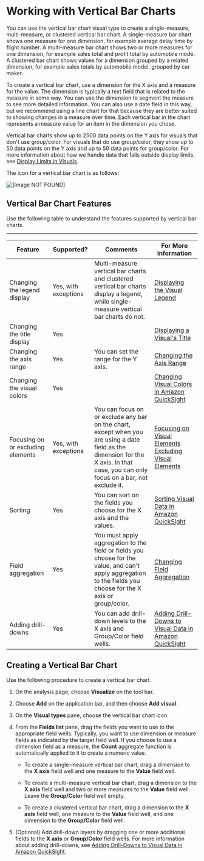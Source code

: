 # Working with Vertical Bar Charts<a name="vertical-bar-chart"></a>

You can use the vertical bar chart visual type to create a single\-measure, multi\-measure, or clustered vertical bar chart\. A single\-measure bar chart shows one measure for one dimension, for example average delay time by flight number\. A multi\-measure bar chart shows two or more measures for one dimension, for example sales total and profit total by automobile mode\. A clustered bar chart shows values for a dimension grouped by a related dimension, for example sales totals by automobile model, grouped by car maker\.

To create a vertical bar chart, use a dimension for the X axis and a measure for the value\. The dimension is typically a text field that is related to the measure in some way\. You can use the dimension to segment the measure to see more detailed information\. You can also use a date field in this way, but we recommend using a line chart for that because they are better suited to showing changes in a measure over time\. Each vertical bar in the chart represents a measure value for an item in the dimension you chose\. 

Vertical bar charts show up to 2500 data points on the Y axis for visuals that don't use group/color\. For visuals that do use group/color, they show up to 50 data points on the Y axis and up to 50 data points for group/color\. For more information about how we handle data that falls outside display limits, see [Display Limits in Visuals](working-with-visual-types.md#display-limits)\.

The icon for a vertical bar chart is as follows:

![\[Image NOT FOUND\]](http://docs.aws.amazon.com/quicksight/latest/user/images/vertical-bar-chart.png)

## Vertical Bar Chart Features<a name="vertical-bar-chart-features"></a>

Use the following table to understand the features supported by vertical bar charts\.


****  

| Feature | Supported? | Comments | For More Information | 
| --- | --- | --- | --- | 
| Changing the legend display | Yes, with exceptions | Multi\-measure vertical bar charts and clustered vertical bar charts display a legend, while single\-measure vertical bar charts do not\. | [Displaying the Visual Legend](formatting-a-visual.md#displaying-the-visual-legend) | 
| Changing the title display | Yes |  | [Displaying a Visual's Title](formatting-a-visual.md#displaying-visual-title) | 
| Changing the axis range | Yes | You can set the range for the Y axis\. | [Changing the Axis Range](formatting-a-visual.md#changing-axis-range) | 
| Changing the visual colors | Yes |  | [Changing Visual Colors in Amazon QuickSight](changing-visual-colors.md) | 
| Focusing on or excluding elements | Yes, with exceptions | You can focus on or exclude any bar on the chart, except when you are using a date field as the dimension for the X axis\. In that case, you can only focus on a bar, not exclude it\. |  [Focusing on Visual Elements](focusing-on-visual-elements.md) [Excluding Visual Elements](excluding-visual-elements.md) | 
| Sorting | Yes | You can sort on the fields you choose for the X axis and the values\. | [Sorting Visual Data in Amazon QuickSight](sorting-visual-data.md) | 
| Field aggregation | Yes | You must apply aggregation to the field or fields you choose for the value, and can't apply aggregation to the fields you choose for the X axis or group/color\. | [Changing Field Aggregation](changing-field-aggregation.md) | 
| Adding drill\-downs | Yes | You can add drill\-down levels to the X axis and Group/Color field wells\. | [Adding Drill\-Downs to Visual Data in Amazon QuickSight](adding-drill-downs.md) | 

## Creating a Vertical Bar Chart<a name="create-vertical-bar-chart"></a>

Use the following procedure to create a vertical bar chart\.

1. On the analysis page, choose **Visualize** on the tool bar\.

1. Choose **Add** on the application bar, and then choose **Add visual**\.

1. On the **Visual types** pane, choose the vertical bar chart icon\.

1. From the **Fields list** pane, drag the fields you want to use to the appropriate field wells\. Typically, you want to use dimension or measure fields as indicated by the target field well\. If you choose to use a dimension field as a measure, the **Count** aggregate function is automatically applied to it to create a numeric value\.

   + To create a single\-measure vertical bar chart, drag a dimension to the **X axis** field well and one measure to the **Value** field well\.

   + To create a multi\-measure vertical bar chart, drag a dimension to the **X axis** field well and two or more measures to the **Value** field well\. Leave the **Group/Color** field well empty\.

   + To create a clustered vertical bar chart, drag a dimension to the **X axis** field well, one measure to the **Value** field well, and one dimension to the **Group/Color** field well\.

1. \(Optional\) Add drill\-down layers by dragging one or more additional fields to the **X axis** or **Group/Color** field wells\. For more information about adding drill\-downs, see [Adding Drill\-Downs to Visual Data in Amazon QuickSight](adding-drill-downs.md)\. 